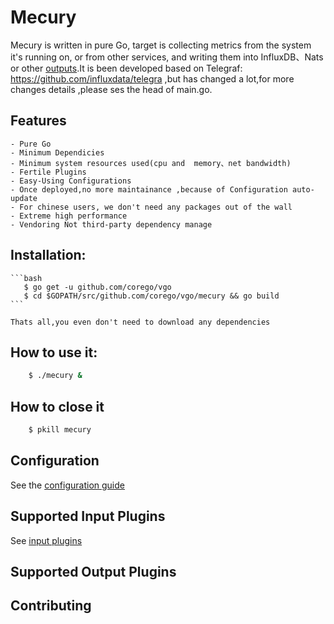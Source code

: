 # Mecury

Mecury is written in pure Go, target is  collecting metrics from the system it's
running on, or from other services, and writing them into InfluxDB、Nats or other
[outputs](https://github.com/corego/vgo/mecury#supported-output-plugins).It is been 
developed  based on Telegraf: https://github.com/influxdata/telegra ,but has changed
a lot,for more changes details ,please ses the head of main.go.

Features
--------------
    - Pure Go
    - Minimum Dependicies
    - Minimum system resources used(cpu and  memory、net bandwidth)
    - Fertile Plugins
    - Easy-Using Configurations
    - Once deployed,no more maintainance ,because of Configuration auto-update
    - For chinese users, we don't need any packages out of the wall
    - Extreme high performance
    - Vendoring Not third-party dependency manage

## Installation:
    ```bash
       $ go get -u github.com/corego/vgo
       $ cd $GOPATH/src/github.com/corego/vgo/mecury && go build
    ```

    Thats all,you even don't need to download any dependencies


## How to use it:
```bash
    $ ./mecury &
```

## How to close it
```bash
    $ pkill mecury
```

## Configuration

See the [configuration guide](docs/Configuration.md)

## Supported Input Plugins

See [input plugins](https://github.com/corego/vgo/mecury/plugins/input)

## Supported Output Plugins


## Contributing
